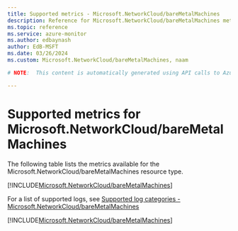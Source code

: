 ```yaml
---
title: Supported metrics - Microsoft.NetworkCloud/bareMetalMachines
description: Reference for Microsoft.NetworkCloud/bareMetalMachines metrics in Azure Monitor.
ms.topic: reference
ms.service: azure-monitor
ms.author: edbaynash
author: EdB-MSFT
ms.date: 03/26/2024
ms.custom: Microsoft.NetworkCloud/bareMetalMachines, naam

# NOTE:  This content is automatically generated using API calls to Azure. Any edits made on these files will be overwritten in the next run of the script. 

---
```


  
# Supported metrics for Microsoft.NetworkCloud/bareMetalMachines
  
The following table lists the metrics available for the Microsoft.NetworkCloud/bareMetalMachines resource type.  
  
  
[!INCLUDE[Microsoft.NetworkCloud/bareMetalMachines](./includes/metrics-headings-include.md)]  
  
  
  
For a list of supported logs, see [Supported log categories - Microsoft.NetworkCloud/bareMetalMachines](../supported-logs/microsoft-networkcloud-baremetalmachines-logs.md)  
  
 

[!INCLUDE[Microsoft.NetworkCloud/bareMetalMachines](./includes/microsoft-networkcloud-baremetalmachines-metrics-include.md)]
